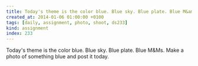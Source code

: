 ```yaml
---
title: Today's theme is the color blue. Blue sky. Blue plate. Blue M&amp;Ms. Make a photo of something blue and post it today.
created_at: 2014-01-06 01:00:00 +0100
tags: [daily, assignment, photo, shoot, ds233]
kind: assignment
index: 233
---
```


Today's theme is the color blue. Blue sky. Blue plate. Blue M&amp;Ms. Make a photo of something blue and post it today.
